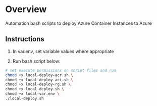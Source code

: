 # Overview 

Automation bash scripts to deploy Azure Container Instances to Azure

## Instructions

1. In var.env, set variable values where appropriate

2.  Run bash script below:

```bash
# set execute permissions on script files and run
chmod +x local-deploy-acr.sh \
chmod +x local-deploy-aci.sh \
chmod +x local-deploy-rg.sh \
chmod +x local-deploy.sh \
chmod +x local-var.env \
./local-deploy.sh
```

